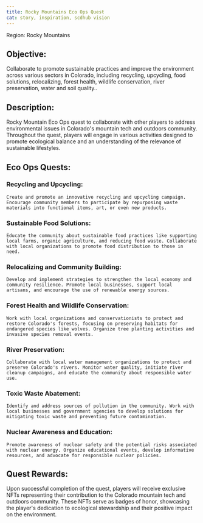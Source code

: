 ```yaml
---
title: Rocky Mountains Eco Ops Quest 
cat: story, inspiration, scdhub vision
---
```


Region: Rocky Mountains

## Objective:
Collaborate to promote sustainable practices and improve the 
environment across various sectors in Colorado, including recycling, upcycling, food solutions, relocalizing, forest health, wildlife conservation, river preservation, water and soil quality..

## Description:
Rocky Mountain Eco Ops quest to collaborate with other players to address environmental issues in Colorado's  mountain tech and outdoors community. Throughout the quest, players will engage in 
various activities designed to promote ecological balance and an understanding of the relevance of sustainable lifestyles.

## Eco Ops Quests:

### Recycling and Upcycling:

    Create and promote an innovative recycling and upcycling campaign. Encourage community members to participate by repurposing waste materials into functional items, art, or even new products.

### Sustainable Food Solutions:
    Educate the community about sustainable food practices like supporting local farms, organic agriculture, and reducing food waste. Collaborate with local organizations to promote food distribution to those in need.

### Relocalizing and Community Building:
    Develop and implement strategies to strengthen the local economy and community resilience. Promote local businesses, support local artisans, and encourage the use of renewable energy sources.

### Forest Health and Wildlife Conservation:
    Work with local organizations and conservationists to protect and restore Colorado's forests, focusing on preserving habitats for endangered species like wolves. Organize tree planting activities and invasive species removal events.

### River Preservation:
    Collaborate with local water management organizations to protect and preserve Colorado's rivers. Monitor water quality, initiate river cleanup campaigns, and educate the community about responsible water use.

### Toxic Waste Abatement:
    Identify and address sources of pollution in the community. Work with local businesses and government agencies to develop solutions for mitigating toxic waste and preventing future contamination.

### Nuclear Awareness and Education:
    Promote awareness of nuclear safety and the potential risks associated with nuclear energy. Organize educational events, develop informative resources, and advocate for responsible nuclear policies.

## Quest Rewards:
Upon successful completion of the quest, players will receive exclusive NFTs 
representing their contribution to the Colorado mountain tech and outdoors 
community. These NFTs serve as badges of honor, showcasing the player's 
dedication to ecological stewardship and their positive impact on the environment.
